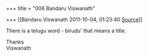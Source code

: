 +++
title = "006 Bandaru Viswanath"

+++
[[Bandaru Viswanath	2011-10-04, 01:23:40 [Source](https://groups.google.com/g/samskrita/c/lgZrRBBu6hc)]]



There is a telugu word - birudu' that means a title.  
  
Thanks  
Viswanath  

